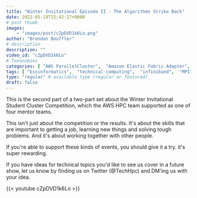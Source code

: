 ```yaml
---
title: "Winter Invitational Episode II - The Algorithms Strike Back"
date: 2022-05-19T15:42:17+0000
# post thumb
images:
    - "images/post/cZpDVD1k6Lo.png"
author: "Brendan Bouffler"
# description
description: ""
video_id: "cZpDVD1k6Lo"
# Taxonomies
categories: [ "AWS ParallelCluster",  "Amazon Elastic Fabric Adapter",  "Amazon NICE DCV",  "Life Sciences", ]
tags: [ "bioinformatics",  "technical computing",  "infiniband",  "MPI",  "vizualization",  "tightly-coupled",  "High Performance Computing",  "Storage",  "GPUs",  "EFA",  "virtualization",  "Lustre",  "CPUs",  "elastic fabric adapter",  "ParallelCluster",  "Schedulers",  "elastic",  "autoscaling",  "DCV",  "HPC",  "scientific computing",  "cloud computing",  "EC2",  "techshorts", ]
type: "regular" # available type (regular or featured)
draft: false
---
```


This is the second part of a two-part set about the Winter Invitational Student Cluster Competition, which the AWS HPC team supported as one of four mentor teams.

This isn't just about the competition or the results. It's about the skills that are important to getting a job, learning new things and solving tough problems. And it's about working together with other people.

If you're able to support these kinds of events, you should give it a try. it's super rewarding. 

If you have ideas for technical topics you'd like to see us cover in a future show, let us know by finding us on Twitter (@TechHpc) and DM'ing us with your idea.

{{< youtube cZpDVD1k6Lo >}}